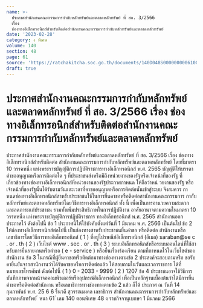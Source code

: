 ```yaml
---
name: >-
  ประกาศสำนักงานคณะกรรมการกำกับหลักทรัพย์และตลาดหลักทรัพย์ ที่ สอ. 3/2566
  เรื่อง 
  ช่องทางอิเล็กทรอนิกส์สำหรับติดต่อสำนักงานคณะกรรมการกำกับหลักทรัพย์และตลาดหลักทรัพย์
date: '2023-02-28'
category: ง พิเศษ
volume: 140
section: 48
page: 61
source: 'https://ratchakitcha.soc.go.th/documents/140D048S0000000006100.pdf'
draft: true
---
```


# ประกาศสำนักงานคณะกรรมการกำกับหลักทรัพย์และตลาดหลักทรัพย์ ที่ สอ. 3/2566 เรื่อง  ช่องทางอิเล็กทรอนิกส์สำหรับติดต่อสำนักงานคณะกรรมการกำกับหลักทรัพย์และตลาดหลักทรัพย์

ประกาศสำนักงานคณะกรรมการกำกับหลักทรัพย์และตลาดหลักทรัพย์ ที่ สอ. 3/2566 เรื่อง ช่องทางอิเล็กทรอนิกส์สำหรับติดต่อ สำนักงานคณะกรรมการกำกับหลักทรัพย์และตลาดหลักทรัพย์ โดยที่มาตรา 10 วรรคหนึ่ง แห่งพระราชบัญญัติการปฏิบัติราชการทางอิเล็กทรอนิกส์ พ.ศ. 2565 บัญญัติให้บรรดาคำขออนุญาตหรือการติดต่อใด ๆ ที่ประชาชนส่งหรือมีถึงหน่วยงานของรัฐหรือเจ้าหน้าที่ของรัฐ ที่เกี่ยวข้องทางช่องทางอิเล็กทรอนิกส์ที่หน่วยงานของรัฐประกาศกาหนด ให้ถือว่าหน่ วยงานของรัฐ หรือเจ้าหน้าที่ของรัฐนั้นได้รับตามวันและเวลาที่คาขออนุญาตหรือการติดต่อนั้นเข้าสู่ระบบ จึงสมควร กาหนดช่องทางอิเล็กทรอนิกส์สาหรับประชาชนใช้ในการยื่นคาขอหรือติดต่อสานักงานคณะกรรมการ กากับหลักทรัพย์และตลาดหลักทรัพย์โดยวิธีการทางอิเล็กทรอนิกส์ ทั้ง นี้ เพื่อเป็นการอานวยความสะดวก และลดภาระแก่ประชาชน รวมทั้งเพิ่มประสิทธิภาพในการปฏิบัติงาน อาศัยอานาจตามความในมาตรา 10 วรรคหนึ่ง แห่งพระราชบัญญัติการปฏิบัติราชการ ทางอิเล็กทรอนิกส์ พ.ศ. 2565 สำนักงานออกประกาศไว้ ดังต่อไปนี้ ข้อ 1 ประกาศนี้ให้ใช้บังคับตั้งแต่วันที่ 1 มีนาคม พ.ศ. 2566 เป็นต้นไป ข้อ 2 ให้ช่องทางอิเล็กทรอนิกส์ต่อไปนี้ เป็นช่องทางสาหรับประชาชนยื่นคำขอ หรือติดต่อ สำนักงานหรือเลขาธิการโดยวิธีการทางอิเล็กทรอนิกส์ ( 1 ) ที่อยู่ไปรษณีย์อิเล็กทรอนิกส์ (อีเมล) saraban@se c . or . th ( 2 ) เว็บไซต์ www . sec . or . th ( 3 ) ระบบอิเล็กทรอนิกส์หรือระบบออนไลน์ที่ใช้สาหรับการยื่นรายงานหรือคำขอ ( e - service ) หรือยื่นเรื่องร้องเรียน ตามที่กาหนดไว้ในเว็บไซต์ของสำนักงาน ข้อ 3 ในกรณีที่ผู้ยื่นคาขอหรือติดต่อมาทางช่องทางตามข้อ 2 ประสงค์จะสอบถามหรือ ขอรับคายืนยันจากสานักงานว่าได้รับคาขอหรือการติดต่อแล้ว ให้สอบถามในวันและเวลาราชการ ได้ที่หมายเลขโทรศัพท์ ดังต่อไปนี้ ( 1 ) 0 - 2033 - 9999 ( 2 ) 1207 ข้อ 4 ประชาชนอาจใช้วิธีการบันทึกภาพจากหน้าจอคอมพิวเตอร์หรืออุปกรณ์อิเล็กทรอนิกส์ เพื่อเป็นหลักฐานเบื้องต้นว่าได้มีการยื่นคำขอหรือติดต่อสำนักงาน หรือเลขาธิการทางช่องทางตามข้อ 2 แล้ว ก็ได้ ประกาศ ณ วันที่ 14 กุมภาพันธ์ พ.ศ. 25 6 6 รื่นวดี สุวรรณมงคล เลขาธิการ สำนักงานคณะกรรมการกำกับหลักทรัพย์และตลาดหลักทรัพย์ ้ หนา 61 ่ เลม 140 ตอนพิเศษ 48 ง ราชกิจจานุเบกษา 1 มีนาคม 2566
